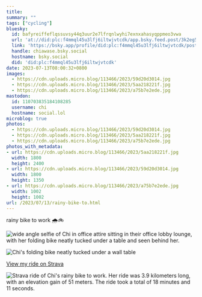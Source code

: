 ```yaml
---
title:
summary: ""
tags: ["cycling"]
bluesky:
  id: bafyreiffeflqssuvsy44q3uur2e7lfrqnlwyhi7exnxahasyqppmeo3vwa
  url: 'at://did:plc:f4mmql45u3lfj6iltwjvtcdk/app.bsky.feed.post/3k2eg5vodhh2s'
  link: 'https://bsky.app/profile/did:plc:f4mmql45u3lfj6iltwjvtcdk/post/3k2eg5vodhh2s'
  handle: chiawase.bsky.social
  hostname: bsky.social
  did: 'did:plc:f4mmql45u3lfj6iltwjvtcdk'
date: 2023-07-13T08:00:32+0800
images:
  - https://cdn.uploads.micro.blog/113466/2023/59d20d3014.jpg
  - https://cdn.uploads.micro.blog/113466/2023/5aa218221f.jpg
  - https://cdn.uploads.micro.blog/113466/2023/a75b7e2ede.jpg
mastodon:
  id: 110703835184108285
  username: chi
  hostname: social.lol
microblog: true
photos:
  - https://cdn.uploads.micro.blog/113466/2023/59d20d3014.jpg
  - https://cdn.uploads.micro.blog/113466/2023/5aa218221f.jpg
  - https://cdn.uploads.micro.blog/113466/2023/a75b7e2ede.jpg
photos_with_metadata:
- url: https://cdn.uploads.micro.blog/113466/2023/5aa218221f.jpg
  width: 1800
  height: 2400
- url: https://cdn.uploads.micro.blog/113466/2023/59d20d3014.jpg
  width: 1800
  height: 1350
- url: https://cdn.uploads.micro.blog/113466/2023/a75b7e2ede.jpg
  width: 1002
  height: 1002
url: /2023/07/13/rainy-bike-to.html
---
```


rainy bike to work 🌧️🚲

![wide angle selfie of Chi in office attire sitting in their office lobby lounge, with her folding bike neatly tucked under a table and seen behind her.](https://chisenires.design/uploads/2023/5aa218221f.jpg)

![Chi's folding bike neatly tucked under a wall table](https://chisenires.design/uploads/2023/59d20d3014.jpg)

[View my ride on Strava](https://strava.app.link/WaXNuB20nBb)

![Strava ride of Chi's rainy bike to work. Her ride was 3.9 kilometers long, with an elevation gain of 51 meters. The ride took a total of 18 minutes and 11 seconds.](https://chisenires.design/uploads/2023/a75b7e2ede.jpg)
